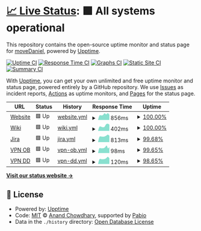 # [📈 Live Status](https://moveDaniel.github.io/uptime): <!--live status--> **🟩 All systems operational**

This repository contains the open-source uptime monitor and status page for [moveDaniel](https://moveDaniel.github.io/uptime), powered by [Upptime](https://github.com/upptime/upptime).

[![Uptime CI](https://github.com/moveDaniel/uptime/workflows/Uptime%20CI/badge.svg)](https://github.com/moveDaniel/uptime/actions?query=workflow%3A%22Uptime+CI%22)
[![Response Time CI](https://github.com/moveDaniel/uptime/workflows/Response%20Time%20CI/badge.svg)](https://github.com/moveDaniel/uptime/actions?query=workflow%3A%22Response+Time+CI%22)
[![Graphs CI](https://github.com/moveDaniel/uptime/workflows/Graphs%20CI/badge.svg)](https://github.com/moveDaniel/uptime/actions?query=workflow%3A%22Graphs+CI%22)
[![Static Site CI](https://github.com/moveDaniel/uptime/workflows/Static%20Site%20CI/badge.svg)](https://github.com/moveDaniel/uptime/actions?query=workflow%3A%22Static+Site+CI%22)
[![Summary CI](https://github.com/moveDaniel/uptime/workflows/Summary%20CI/badge.svg)](https://github.com/moveDaniel/uptime/actions?query=workflow%3A%22Summary+CI%22)

With [Upptime](https://upptime.js.org), you can get your own unlimited and free uptime monitor and status page, powered entirely by a GitHub repository. We use [Issues](https://github.com/moveDaniel/uptime/issues) as incident reports, [Actions](https://github.com/moveDaniel/uptime/actions) as uptime monitors, and [Pages](https://moveDaniel.github.io/uptime) for the status page.

<!--start: status pages-->
<!-- This summary is generated by Upptime (https://github.com/upptime/upptime) -->
<!-- Do not edit this manually, your changes will be overwritten -->
<!-- prettier-ignore -->
| URL | Status | History | Response Time | Uptime |
| --- | ------ | ------- | ------------- | ------ |
| <img alt="" src="https://icons.duckduckgo.com/ip3/www.move-elevator.de.ico" height="13"> [Website](https://www.move-elevator.de) | 🟩 Up | [website.yml](https://github.com/moveDaniel/uptime/commits/HEAD/history/website.yml) | <details><summary><img alt="Response time graph" src="./graphs/website/response-time-week.png" height="20"> 856ms</summary><br><a href="https://moveDaniel.github.io/uptime/history/website"><img alt="Response time 907" src="https://img.shields.io/endpoint?url=https%3A%2F%2Fraw.githubusercontent.com%2FmoveDaniel%2Fuptime%2FHEAD%2Fapi%2Fwebsite%2Fresponse-time.json"></a><br><a href="https://moveDaniel.github.io/uptime/history/website"><img alt="24-hour response time 824" src="https://img.shields.io/endpoint?url=https%3A%2F%2Fraw.githubusercontent.com%2FmoveDaniel%2Fuptime%2FHEAD%2Fapi%2Fwebsite%2Fresponse-time-day.json"></a><br><a href="https://moveDaniel.github.io/uptime/history/website"><img alt="7-day response time 856" src="https://img.shields.io/endpoint?url=https%3A%2F%2Fraw.githubusercontent.com%2FmoveDaniel%2Fuptime%2FHEAD%2Fapi%2Fwebsite%2Fresponse-time-week.json"></a><br><a href="https://moveDaniel.github.io/uptime/history/website"><img alt="30-day response time 846" src="https://img.shields.io/endpoint?url=https%3A%2F%2Fraw.githubusercontent.com%2FmoveDaniel%2Fuptime%2FHEAD%2Fapi%2Fwebsite%2Fresponse-time-month.json"></a><br><a href="https://moveDaniel.github.io/uptime/history/website"><img alt="1-year response time 907" src="https://img.shields.io/endpoint?url=https%3A%2F%2Fraw.githubusercontent.com%2FmoveDaniel%2Fuptime%2FHEAD%2Fapi%2Fwebsite%2Fresponse-time-year.json"></a></details> | <details><summary><a href="https://moveDaniel.github.io/uptime/history/website">100.00%</a></summary><a href="https://moveDaniel.github.io/uptime/history/website"><img alt="All-time uptime 99.64%" src="https://img.shields.io/endpoint?url=https%3A%2F%2Fraw.githubusercontent.com%2FmoveDaniel%2Fuptime%2FHEAD%2Fapi%2Fwebsite%2Fuptime.json"></a><br><a href="https://moveDaniel.github.io/uptime/history/website"><img alt="24-hour uptime 100.00%" src="https://img.shields.io/endpoint?url=https%3A%2F%2Fraw.githubusercontent.com%2FmoveDaniel%2Fuptime%2FHEAD%2Fapi%2Fwebsite%2Fuptime-day.json"></a><br><a href="https://moveDaniel.github.io/uptime/history/website"><img alt="7-day uptime 100.00%" src="https://img.shields.io/endpoint?url=https%3A%2F%2Fraw.githubusercontent.com%2FmoveDaniel%2Fuptime%2FHEAD%2Fapi%2Fwebsite%2Fuptime-week.json"></a><br><a href="https://moveDaniel.github.io/uptime/history/website"><img alt="30-day uptime 100.00%" src="https://img.shields.io/endpoint?url=https%3A%2F%2Fraw.githubusercontent.com%2FmoveDaniel%2Fuptime%2FHEAD%2Fapi%2Fwebsite%2Fuptime-month.json"></a><br><a href="https://moveDaniel.github.io/uptime/history/website"><img alt="1-year uptime 99.64%" src="https://img.shields.io/endpoint?url=https%3A%2F%2Fraw.githubusercontent.com%2FmoveDaniel%2Fuptime%2FHEAD%2Fapi%2Fwebsite%2Fuptime-year.json"></a></details>
| <img alt="" src="https://icons.duckduckgo.com/ip3/move-elevator.atlassian.net.ico" height="13"> [Wiki](https://move-elevator.atlassian.net/) | 🟩 Up | [wiki.yml](https://github.com/moveDaniel/uptime/commits/HEAD/history/wiki.yml) | <details><summary><img alt="Response time graph" src="./graphs/wiki/response-time-week.png" height="20"> 402ms</summary><br><a href="https://moveDaniel.github.io/uptime/history/wiki"><img alt="Response time 431" src="https://img.shields.io/endpoint?url=https%3A%2F%2Fraw.githubusercontent.com%2FmoveDaniel%2Fuptime%2FHEAD%2Fapi%2Fwiki%2Fresponse-time.json"></a><br><a href="https://moveDaniel.github.io/uptime/history/wiki"><img alt="24-hour response time 484" src="https://img.shields.io/endpoint?url=https%3A%2F%2Fraw.githubusercontent.com%2FmoveDaniel%2Fuptime%2FHEAD%2Fapi%2Fwiki%2Fresponse-time-day.json"></a><br><a href="https://moveDaniel.github.io/uptime/history/wiki"><img alt="7-day response time 402" src="https://img.shields.io/endpoint?url=https%3A%2F%2Fraw.githubusercontent.com%2FmoveDaniel%2Fuptime%2FHEAD%2Fapi%2Fwiki%2Fresponse-time-week.json"></a><br><a href="https://moveDaniel.github.io/uptime/history/wiki"><img alt="30-day response time 426" src="https://img.shields.io/endpoint?url=https%3A%2F%2Fraw.githubusercontent.com%2FmoveDaniel%2Fuptime%2FHEAD%2Fapi%2Fwiki%2Fresponse-time-month.json"></a><br><a href="https://moveDaniel.github.io/uptime/history/wiki"><img alt="1-year response time 431" src="https://img.shields.io/endpoint?url=https%3A%2F%2Fraw.githubusercontent.com%2FmoveDaniel%2Fuptime%2FHEAD%2Fapi%2Fwiki%2Fresponse-time-year.json"></a></details> | <details><summary><a href="https://moveDaniel.github.io/uptime/history/wiki">100.00%</a></summary><a href="https://moveDaniel.github.io/uptime/history/wiki"><img alt="All-time uptime 99.99%" src="https://img.shields.io/endpoint?url=https%3A%2F%2Fraw.githubusercontent.com%2FmoveDaniel%2Fuptime%2FHEAD%2Fapi%2Fwiki%2Fuptime.json"></a><br><a href="https://moveDaniel.github.io/uptime/history/wiki"><img alt="24-hour uptime 100.00%" src="https://img.shields.io/endpoint?url=https%3A%2F%2Fraw.githubusercontent.com%2FmoveDaniel%2Fuptime%2FHEAD%2Fapi%2Fwiki%2Fuptime-day.json"></a><br><a href="https://moveDaniel.github.io/uptime/history/wiki"><img alt="7-day uptime 100.00%" src="https://img.shields.io/endpoint?url=https%3A%2F%2Fraw.githubusercontent.com%2FmoveDaniel%2Fuptime%2FHEAD%2Fapi%2Fwiki%2Fuptime-week.json"></a><br><a href="https://moveDaniel.github.io/uptime/history/wiki"><img alt="30-day uptime 100.00%" src="https://img.shields.io/endpoint?url=https%3A%2F%2Fraw.githubusercontent.com%2FmoveDaniel%2Fuptime%2FHEAD%2Fapi%2Fwiki%2Fuptime-month.json"></a><br><a href="https://moveDaniel.github.io/uptime/history/wiki"><img alt="1-year uptime 99.99%" src="https://img.shields.io/endpoint?url=https%3A%2F%2Fraw.githubusercontent.com%2FmoveDaniel%2Fuptime%2FHEAD%2Fapi%2Fwiki%2Fuptime-year.json"></a></details>
| <img alt="" src="https://icons.duckduckgo.com/ip3/jira.move-elevator.de.ico" height="13"> [Jira](https://jira.move-elevator.de) | 🟩 Up | [jira.yml](https://github.com/moveDaniel/uptime/commits/HEAD/history/jira.yml) | <details><summary><img alt="Response time graph" src="./graphs/jira/response-time-week.png" height="20"> 813ms</summary><br><a href="https://moveDaniel.github.io/uptime/history/jira"><img alt="Response time 898" src="https://img.shields.io/endpoint?url=https%3A%2F%2Fraw.githubusercontent.com%2FmoveDaniel%2Fuptime%2FHEAD%2Fapi%2Fjira%2Fresponse-time.json"></a><br><a href="https://moveDaniel.github.io/uptime/history/jira"><img alt="24-hour response time 884" src="https://img.shields.io/endpoint?url=https%3A%2F%2Fraw.githubusercontent.com%2FmoveDaniel%2Fuptime%2FHEAD%2Fapi%2Fjira%2Fresponse-time-day.json"></a><br><a href="https://moveDaniel.github.io/uptime/history/jira"><img alt="7-day response time 813" src="https://img.shields.io/endpoint?url=https%3A%2F%2Fraw.githubusercontent.com%2FmoveDaniel%2Fuptime%2FHEAD%2Fapi%2Fjira%2Fresponse-time-week.json"></a><br><a href="https://moveDaniel.github.io/uptime/history/jira"><img alt="30-day response time 818" src="https://img.shields.io/endpoint?url=https%3A%2F%2Fraw.githubusercontent.com%2FmoveDaniel%2Fuptime%2FHEAD%2Fapi%2Fjira%2Fresponse-time-month.json"></a><br><a href="https://moveDaniel.github.io/uptime/history/jira"><img alt="1-year response time 898" src="https://img.shields.io/endpoint?url=https%3A%2F%2Fraw.githubusercontent.com%2FmoveDaniel%2Fuptime%2FHEAD%2Fapi%2Fjira%2Fresponse-time-year.json"></a></details> | <details><summary><a href="https://moveDaniel.github.io/uptime/history/jira">99.68%</a></summary><a href="https://moveDaniel.github.io/uptime/history/jira"><img alt="All-time uptime 98.32%" src="https://img.shields.io/endpoint?url=https%3A%2F%2Fraw.githubusercontent.com%2FmoveDaniel%2Fuptime%2FHEAD%2Fapi%2Fjira%2Fuptime.json"></a><br><a href="https://moveDaniel.github.io/uptime/history/jira"><img alt="24-hour uptime 97.79%" src="https://img.shields.io/endpoint?url=https%3A%2F%2Fraw.githubusercontent.com%2FmoveDaniel%2Fuptime%2FHEAD%2Fapi%2Fjira%2Fuptime-day.json"></a><br><a href="https://moveDaniel.github.io/uptime/history/jira"><img alt="7-day uptime 99.68%" src="https://img.shields.io/endpoint?url=https%3A%2F%2Fraw.githubusercontent.com%2FmoveDaniel%2Fuptime%2FHEAD%2Fapi%2Fjira%2Fuptime-week.json"></a><br><a href="https://moveDaniel.github.io/uptime/history/jira"><img alt="30-day uptime 98.58%" src="https://img.shields.io/endpoint?url=https%3A%2F%2Fraw.githubusercontent.com%2FmoveDaniel%2Fuptime%2FHEAD%2Fapi%2Fjira%2Fuptime-month.json"></a><br><a href="https://moveDaniel.github.io/uptime/history/jira"><img alt="1-year uptime 98.32%" src="https://img.shields.io/endpoint?url=https%3A%2F%2Fraw.githubusercontent.com%2FmoveDaniel%2Fuptime%2FHEAD%2Fapi%2Fjira%2Fuptime-year.json"></a></details>
| <img alt="" src="https://icons.duckduckgo.com/ip3/null.ico" height="13"> [VPN OB](89.27.147.5) | 🟩 Up | [vpn-ob.yml](https://github.com/moveDaniel/uptime/commits/HEAD/history/vpn-ob.yml) | <details><summary><img alt="Response time graph" src="./graphs/vpn-ob/response-time-week.png" height="20"> 98ms</summary><br><a href="https://moveDaniel.github.io/uptime/history/vpn-ob"><img alt="Response time 113" src="https://img.shields.io/endpoint?url=https%3A%2F%2Fraw.githubusercontent.com%2FmoveDaniel%2Fuptime%2FHEAD%2Fapi%2Fvpn-ob%2Fresponse-time.json"></a><br><a href="https://moveDaniel.github.io/uptime/history/vpn-ob"><img alt="24-hour response time 97" src="https://img.shields.io/endpoint?url=https%3A%2F%2Fraw.githubusercontent.com%2FmoveDaniel%2Fuptime%2FHEAD%2Fapi%2Fvpn-ob%2Fresponse-time-day.json"></a><br><a href="https://moveDaniel.github.io/uptime/history/vpn-ob"><img alt="7-day response time 98" src="https://img.shields.io/endpoint?url=https%3A%2F%2Fraw.githubusercontent.com%2FmoveDaniel%2Fuptime%2FHEAD%2Fapi%2Fvpn-ob%2Fresponse-time-week.json"></a><br><a href="https://moveDaniel.github.io/uptime/history/vpn-ob"><img alt="30-day response time 105" src="https://img.shields.io/endpoint?url=https%3A%2F%2Fraw.githubusercontent.com%2FmoveDaniel%2Fuptime%2FHEAD%2Fapi%2Fvpn-ob%2Fresponse-time-month.json"></a><br><a href="https://moveDaniel.github.io/uptime/history/vpn-ob"><img alt="1-year response time 113" src="https://img.shields.io/endpoint?url=https%3A%2F%2Fraw.githubusercontent.com%2FmoveDaniel%2Fuptime%2FHEAD%2Fapi%2Fvpn-ob%2Fresponse-time-year.json"></a></details> | <details><summary><a href="https://moveDaniel.github.io/uptime/history/vpn-ob">99.65%</a></summary><a href="https://moveDaniel.github.io/uptime/history/vpn-ob"><img alt="All-time uptime 92.98%" src="https://img.shields.io/endpoint?url=https%3A%2F%2Fraw.githubusercontent.com%2FmoveDaniel%2Fuptime%2FHEAD%2Fapi%2Fvpn-ob%2Fuptime.json"></a><br><a href="https://moveDaniel.github.io/uptime/history/vpn-ob"><img alt="24-hour uptime 97.58%" src="https://img.shields.io/endpoint?url=https%3A%2F%2Fraw.githubusercontent.com%2FmoveDaniel%2Fuptime%2FHEAD%2Fapi%2Fvpn-ob%2Fuptime-day.json"></a><br><a href="https://moveDaniel.github.io/uptime/history/vpn-ob"><img alt="7-day uptime 99.65%" src="https://img.shields.io/endpoint?url=https%3A%2F%2Fraw.githubusercontent.com%2FmoveDaniel%2Fuptime%2FHEAD%2Fapi%2Fvpn-ob%2Fuptime-week.json"></a><br><a href="https://moveDaniel.github.io/uptime/history/vpn-ob"><img alt="30-day uptime 97.20%" src="https://img.shields.io/endpoint?url=https%3A%2F%2Fraw.githubusercontent.com%2FmoveDaniel%2Fuptime%2FHEAD%2Fapi%2Fvpn-ob%2Fuptime-month.json"></a><br><a href="https://moveDaniel.github.io/uptime/history/vpn-ob"><img alt="1-year uptime 92.98%" src="https://img.shields.io/endpoint?url=https%3A%2F%2Fraw.githubusercontent.com%2FmoveDaniel%2Fuptime%2FHEAD%2Fapi%2Fvpn-ob%2Fuptime-year.json"></a></details>
| <img alt="" src="https://icons.duckduckgo.com/ip3/null.ico" height="13"> [VPN DD](212.202.128.19) | 🟩 Up | [vpn-dd.yml](https://github.com/moveDaniel/uptime/commits/HEAD/history/vpn-dd.yml) | <details><summary><img alt="Response time graph" src="./graphs/vpn-dd/response-time-week.png" height="20"> 120ms</summary><br><a href="https://moveDaniel.github.io/uptime/history/vpn-dd"><img alt="Response time 128" src="https://img.shields.io/endpoint?url=https%3A%2F%2Fraw.githubusercontent.com%2FmoveDaniel%2Fuptime%2FHEAD%2Fapi%2Fvpn-dd%2Fresponse-time.json"></a><br><a href="https://moveDaniel.github.io/uptime/history/vpn-dd"><img alt="24-hour response time 144" src="https://img.shields.io/endpoint?url=https%3A%2F%2Fraw.githubusercontent.com%2FmoveDaniel%2Fuptime%2FHEAD%2Fapi%2Fvpn-dd%2Fresponse-time-day.json"></a><br><a href="https://moveDaniel.github.io/uptime/history/vpn-dd"><img alt="7-day response time 120" src="https://img.shields.io/endpoint?url=https%3A%2F%2Fraw.githubusercontent.com%2FmoveDaniel%2Fuptime%2FHEAD%2Fapi%2Fvpn-dd%2Fresponse-time-week.json"></a><br><a href="https://moveDaniel.github.io/uptime/history/vpn-dd"><img alt="30-day response time 119" src="https://img.shields.io/endpoint?url=https%3A%2F%2Fraw.githubusercontent.com%2FmoveDaniel%2Fuptime%2FHEAD%2Fapi%2Fvpn-dd%2Fresponse-time-month.json"></a><br><a href="https://moveDaniel.github.io/uptime/history/vpn-dd"><img alt="1-year response time 128" src="https://img.shields.io/endpoint?url=https%3A%2F%2Fraw.githubusercontent.com%2FmoveDaniel%2Fuptime%2FHEAD%2Fapi%2Fvpn-dd%2Fresponse-time-year.json"></a></details> | <details><summary><a href="https://moveDaniel.github.io/uptime/history/vpn-dd">98.65%</a></summary><a href="https://moveDaniel.github.io/uptime/history/vpn-dd"><img alt="All-time uptime 98.85%" src="https://img.shields.io/endpoint?url=https%3A%2F%2Fraw.githubusercontent.com%2FmoveDaniel%2Fuptime%2FHEAD%2Fapi%2Fvpn-dd%2Fuptime.json"></a><br><a href="https://moveDaniel.github.io/uptime/history/vpn-dd"><img alt="24-hour uptime 90.53%" src="https://img.shields.io/endpoint?url=https%3A%2F%2Fraw.githubusercontent.com%2FmoveDaniel%2Fuptime%2FHEAD%2Fapi%2Fvpn-dd%2Fuptime-day.json"></a><br><a href="https://moveDaniel.github.io/uptime/history/vpn-dd"><img alt="7-day uptime 98.65%" src="https://img.shields.io/endpoint?url=https%3A%2F%2Fraw.githubusercontent.com%2FmoveDaniel%2Fuptime%2FHEAD%2Fapi%2Fvpn-dd%2Fuptime-week.json"></a><br><a href="https://moveDaniel.github.io/uptime/history/vpn-dd"><img alt="30-day uptime 99.69%" src="https://img.shields.io/endpoint?url=https%3A%2F%2Fraw.githubusercontent.com%2FmoveDaniel%2Fuptime%2FHEAD%2Fapi%2Fvpn-dd%2Fuptime-month.json"></a><br><a href="https://moveDaniel.github.io/uptime/history/vpn-dd"><img alt="1-year uptime 98.85%" src="https://img.shields.io/endpoint?url=https%3A%2F%2Fraw.githubusercontent.com%2FmoveDaniel%2Fuptime%2FHEAD%2Fapi%2Fvpn-dd%2Fuptime-year.json"></a></details>

<!--end: status pages-->

[**Visit our status website →**](https://moveDaniel.github.io/uptime)

## 📄 License

- Powered by: [Upptime](https://github.com/upptime/upptime)
- Code: [MIT](./LICENSE) © [Anand Chowdhary](https://anandchowdhary.com), supported by [Pabio](https://pabio.com)
- Data in the `./history` directory: [Open Database License](https://opendatacommons.org/licenses/odbl/1-0/)
